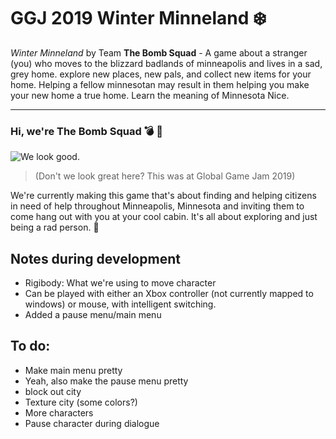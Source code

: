 # GGJ 2019 Winter Minneland ❄️ 

_Winter Minneland_ by Team **The Bomb Squad** - 
A game about a stranger (you) who moves to the blizzard badlands of minneapolis and lives in a sad, grey home. explore new places, new pals, and collect new items for your home. Helping a fellow minnesotan may result in them helping you make your new home a true home. Learn the meaning of Minnesota Nice.

---

### Hi, we're The Bomb Squad 💣 👀
![We look good.](https://ggj.s3.amazonaws.com/styles/game_sidebar__wide/team_picture/2019/01/249853/50883632_615813935542897_1103321989617025024_n.jpg?itok=89OE9dwQ&timestamp=1548530851)

>(Don't we look great here? This was at Global Game Jam 2019)

We're currently making this game that's about finding and helping citizens in need of help throughout Minneapolis, Minnesota and inviting them to come hang out with you at your cool cabin. It's all about exploring and just being a rad person. 💯


## Notes during development

- Rigibody: What we're using to move character
- Can be played with either an Xbox controller (not currently mapped to windows) or mouse, with intelligent switching.
- Added a pause menu/main menu

## To do:

- Make main menu pretty
- Yeah, also make the pause menu pretty
- block out city
- Texture city (some colors?)
- More characters
- Pause character during dialogue